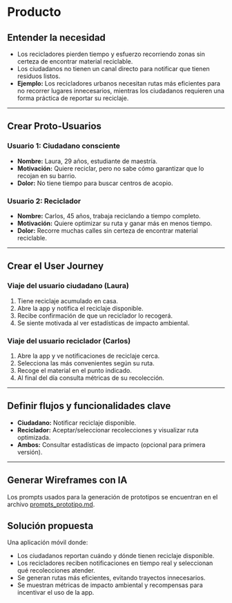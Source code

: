 # Producto

## Entender la necesidad
- Los recicladores pierden tiempo y esfuerzo recorriendo zonas sin certeza de encontrar material reciclable.  
- Los ciudadanos no tienen un canal directo para notificar que tienen residuos listos.  
- **Ejemplo:** Los recicladores urbanos necesitan rutas más eficientes para no recorrer lugares innecesarios, mientras los ciudadanos requieren una forma práctica de reportar su reciclaje.

---

## Crear Proto-Usuarios

### Usuario 1: Ciudadano consciente
- **Nombre:** Laura, 29 años, estudiante de maestría.  
- **Motivación:** Quiere reciclar, pero no sabe cómo garantizar que lo recojan en su barrio.  
- **Dolor:** No tiene tiempo para buscar centros de acopio.  

### Usuario 2: Reciclador
- **Nombre:** Carlos, 45 años, trabaja reciclando a tiempo completo.  
- **Motivación:** Quiere optimizar su ruta y ganar más en menos tiempo.  
- **Dolor:** Recorre muchas calles sin certeza de encontrar material reciclable.  

---

## Crear el User Journey

### Viaje del usuario ciudadano (Laura)
1. Tiene reciclaje acumulado en casa.  
2. Abre la app y notifica el reciclaje disponible.  
3. Recibe confirmación de que un reciclador lo recogerá.  
4. Se siente motivada al ver estadísticas de impacto ambiental.  

### Viaje del usuario reciclador (Carlos)
1. Abre la app y ve notificaciones de reciclaje cerca.  
2. Selecciona las más convenientes según su ruta.  
3. Recoge el material en el punto indicado.  
4. Al final del día consulta métricas de su recolección.  

---

## Definir flujos y funcionalidades clave
- **Ciudadano:** Notificar reciclaje disponible.  
- **Reciclador:** Aceptar/seleccionar recolecciones y visualizar ruta optimizada.  
- **Ambos:** Consultar estadísticas de impacto (opcional para primera versión).  

---

## Generar Wireframes con IA

Los prompts usados para la generación de prototipos se encuentran en el archivo [prompts_prototipo.md](prompts_prototipo.md). 

## Solución propuesta
Una aplicación móvil donde:
- Los ciudadanos reportan cuándo y dónde tienen reciclaje disponible.
- Los recicladores reciben notificaciones en tiempo real y seleccionan qué recolecciones atender.
- Se generan rutas más eficientes, evitando trayectos innecesarios.
- Se muestran métricas de impacto ambiental y recompensas para incentivar el uso de la app.

